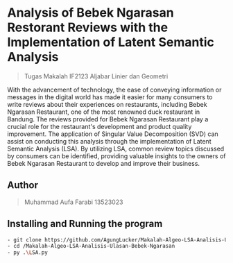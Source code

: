 
# Analysis of Bebek Ngarasan Restorant Reviews with the Implementation of Latent Semantic Analysis
> Tugas Makalah IF2123 Aljabar Linier dan Geometri  

With the advancement of technology, the ease of conveying information or messages in the digital world has made it easier for many consumers to write reviews about their experiences on restaurants, including Bebek Ngarasan Restaurant, one of the most renowned duck restaurant in Bandung. The reviews provided for Bebek Ngarasan Restaurant play a crucial role for the restaurant's development and product quality improvement. The application of Singular Value Decomposition (SVD) can assist on conducting this analysis through the implementation of Latent Semantic Analysis (LSA). By utilizing LSA, common review topics discussed by consumers can be identified, providing valuable insights to the owners of Bebek Ngarasan Restaurant to develop and improve their business.

## Author
> Muhammad Aufa Farabi 13523023



## Installing and Running the program
   ```sh
   - git clone https://github.com/AgungLucker/Makalah-Algeo-LSA-Analisis-Ulasan-Bebek-Ngarasan.git
   - cd /Makalah-Algeo-LSA-Analisis-Ulasan-Bebek-Ngarasan
   - py .\LSA.py
   ```

